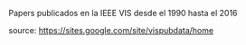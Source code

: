 Papers publicados en la IEEE VIS desde el 1990 hasta el 2016

source: https://sites.google.com/site/vispubdata/home
